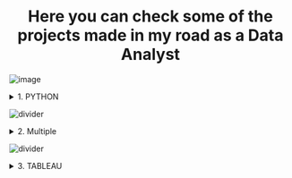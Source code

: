 <h1 align='center'>Here you can check some of the projects made in my road as a Data Analyst</h3>

![image](https://user-images.githubusercontent.com/112327873/204142445-fef3b28f-a606-4828-835d-3159d0373d82.png)
<details><summary>1. PYTHON</summary> 
 <p>

#### [1. Building a dataset from files published on a website](https://github.com/lilqasr/Projects/tree/main/Projects_list/Python/Building%20dataset%20from%20website)
#### [2. Cardiovascular Disease Analysis](https://github.com/lilqasr/Projects/tree/main/Projects_list/Python/Cardiovascular%20Disease%20Analysis)
#### [3. Building dataser to Analyze Public Investment Program in Nicaragua](https://github.com/lilqasr/Projects/tree/main/Projects_list/Multi/Public%20Investment%20Program%20Nicaragua)
   
</p>
</details>

![divider](https://user-images.githubusercontent.com/7065401/52071924-c003ad80-2562-11e9-8297-1c6595f8a7ff.png)

<details><summary> 2. Multiple</summary>
<p>

#### [1. Building dataset to Analyze Public Investment Program in Nicaragua](https://github.com/lilqasr/Projects/tree/main/Projects_list/Multi/Public%20Investment%20Program%20Nicaragua)
</p>
</details>

![divider](https://user-images.githubusercontent.com/7065401/52071924-c003ad80-2562-11e9-8297-1c6595f8a7ff.png)

<details><summary> 3. TABLEAU</summary>
<p>

#### [1. Tableau Public profile](https://public.tableau.com/app/profile/lilqasr88)
#### [2. Others](https://public.tableau.com/app/profile/ep2ea)
</p>
</details>



